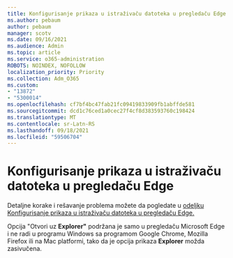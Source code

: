 ```yaml
---
title: Konfigurisanje prikaza u istraživaču datoteka u pregledaču Edge
ms.author: pebaum
author: pebaum
manager: scotv
ms.date: 09/16/2021
ms.audience: Admin
ms.topic: article
ms.service: o365-administration
ROBOTS: NOINDEX, NOFOLLOW
localization_priority: Priority
ms.collection: Adm_O365
ms.custom:
- "13872"
- "5300014"
ms.openlocfilehash: cf7bf4bc47fab21fc09419833909fb1abffde581
ms.sourcegitcommit: dcd1c76ced1a0cec27f4cf8d383593760c198424
ms.translationtype: MT
ms.contentlocale: sr-Latn-RS
ms.lasthandoff: 09/18/2021
ms.locfileid: "59506704"
---
```

# <a name="configure-view-in-file-explorer-with-edge"></a>Konfigurisanje prikaza u istraživaču datoteka u pregledaču Edge

Detaljne korake i rešavanje problema možete da pogledate u [odeljku Konfigurisanje prikaza u istraživaču datoteka u pregledaču Edge.](https://docs.microsoft.com/SharePoint/sharepoint-view-in-edge#configure-view-in-file-explorer-with-edge)

Opcija "Otvori uz **Explorer"** podržana je samo u pregledaču Microsoft Edge i ne radi u programu Windows sa programom Google Chrome, Mozilla Firefox ili na Mac platformi, tako da je opcija prikaza **Explorer** možda zasivučena.